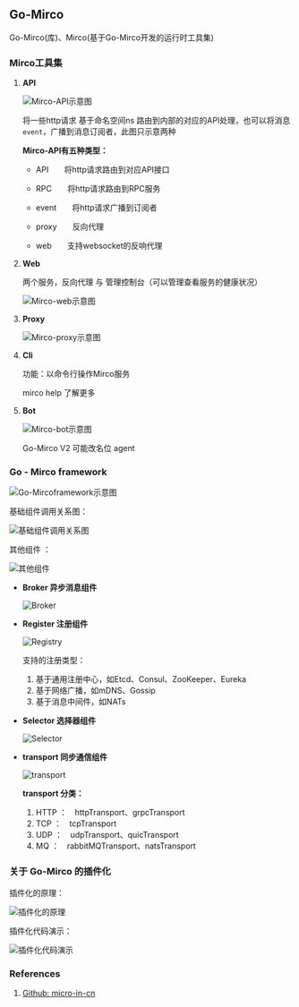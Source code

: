## Go-Mirco

Go-Mirco(库)、Mirco(基于Go-Mirco开发的运行时工具集)

### Mirco工具集

1. **API**

    ![Mirco-API示意图](https://github.com/Jchaokai/Cloud-Resources/blob/master/images/Mirco/Mirco-API.JPG)

    将一些http请求 基于命名空间ns 路由到内部的对应的API处理，也可以将消息`event`，广播到消息订阅者，此图只示意两种

    **Mirco-API有五种类型：**

    - API&emsp;&emsp;将http请求路由到对应API接口

    - RPC&emsp;&emsp;将http请求路由到RPC服务

    - event&emsp;&emsp;将http请求广播到订阅者

    - proxy&emsp;&emsp;反向代理

    - web&emsp;&emsp;支持websocket的反响代理

        

2. **Web**

    两个服务，反向代理 与 管理控制台（可以管理查看服务的健康状况）

    ![Mirco-web示意图](https://github.com/Jchaokai/Cloud-Resources/blob/master/images/Mirco/Mirco-web.JPG)

    

3. **Proxy**

    ![Mirco-proxy示意图](https://github.com/Jchaokai/Cloud-Resources/blob/master/images/Mirco/Mirco-proxy.JPG)

    

4. **Cli**

    功能：以命令行操作Mirco服务

    mirco help 了解更多

    

5. **Bot**

    ![Mirco-bot示意图](https://github.com/Jchaokai/Cloud-Resources/blob/master/images/Mirco/Mirco-bot.JPG)

    Go-Mirco V2 可能改名位  agent



### Go - Mirco framework

![Go-Mircoframework示意图](https://github.com/Jchaokai/Cloud-Resources/blob/master/images/Mirco/Go-Mirco-framework.JPG)

基础组件调用关系图：

![基础组件调用关系图](https://github.com/Jchaokai/Cloud-Resources/blob/master/images/Mirco/Go-Mirco%E5%9F%BA%E7%A1%80%E7%BB%84%E4%BB%B6%E8%B0%83%E7%94%A8.JPG)

其他组件 ：

![其他组件](https://github.com/Jchaokai/Cloud-Resources/blob/master/images/Mirco/Go-Mirco%E5%85%B6%E4%BB%96%E7%BB%84%E4%BB%B6.JPG)

- **Broker 异步消息组件**

    ![Broker](https://github.com/Jchaokai/Cloud-Resources/blob/master/images/Mirco/Go-Mirco-broker.JPG)

- **Register 注册组件**

    ![Registry](https://github.com/Jchaokai/Cloud-Resources/blob/master/images/Mirco/Go-Mirco-registry.JPG)

    支持的注册类型：

    1. 基于通用注册中心，如Etcd、Consul、ZooKeeper、Eureka
    2. 基于网络广播，如mDNS、Gossip
    3. 基于消息中间件，如NATs

- **Selector 选择器组件**

    ![Selector](https://github.com/Jchaokai/Cloud-Resources/blob/master/images/Mirco/Go-Mirco-selector.JPG)

- **transport 同步通信组件**

    ![transport](https://github.com/Jchaokai/Cloud-Resources/blob/master/images/Mirco/Go-Mirco-transport.JPG)

    **transport 分类：**

    1. HTTP ：&emsp;httpTransport、grpcTransport
    2. TCP ：&emsp;tcpTransport
    3. UDP ：&emsp;udpTransport、quicTransport
    4. MQ ：&emsp;rabbitMQTransport、natsTransport



### 关于 Go-Mirco 的插件化

插件化的原理：

![插件化的原理](https://github.com/Jchaokai/Cloud-Resources/blob/master/images/Mirco/Go-Mirco插件化原理.JPG)

插件化代码演示：

![插件化代码演示](https://github.com/Jchaokai/Cloud-Resources/blob/master/images/Mirco/Go-Mirco插件化代码演示.JPG)





### References

1. [Github: micro-in-cn](https://github.com/micro-in-cn)